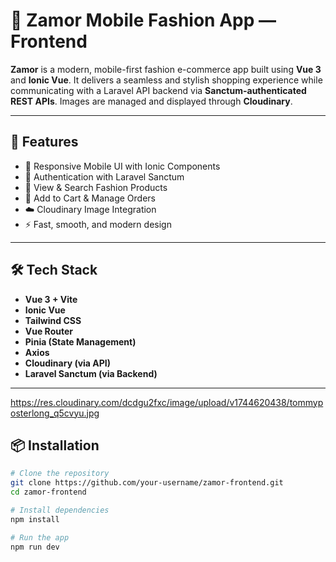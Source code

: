 # 👗 Zamor Mobile Fashion App — Frontend

**Zamor** is a modern, mobile-first fashion e-commerce app built using **Vue 3** and **Ionic Vue**. It delivers a seamless and stylish shopping experience while communicating with a Laravel API backend via **Sanctum-authenticated REST APIs**. Images are managed and displayed through **Cloudinary**.

---

## 🚀 Features

- 📱 Responsive Mobile UI with Ionic Components  
- 🔐 Authentication with Laravel Sanctum  
- 🧾 View & Search Fashion Products  
- 🛒 Add to Cart & Manage Orders  
- ☁️ Cloudinary Image Integration  
- ⚡ Fast, smooth, and modern design

---

## 🛠️ Tech Stack

- **Vue 3 + Vite**
- **Ionic Vue**
- **Tailwind CSS**
- **Vue Router**
- **Pinia (State Management)**
- **Axios**
- **Cloudinary (via API)**
- **Laravel Sanctum (via Backend)**

---

https://res.cloudinary.com/dcdgu2fxc/image/upload/v1744620438/tommyposterlong_q5cvyu.jpg

## 📦 Installation

```bash
# Clone the repository
git clone https://github.com/your-username/zamor-frontend.git
cd zamor-frontend

# Install dependencies
npm install

# Run the app
npm run dev
